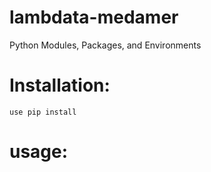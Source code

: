 # lambdata-medamer
Python Modules, Packages, and Environments

# Installation:

`use pip install`
# usage: